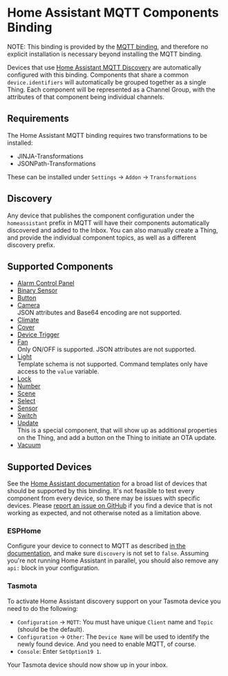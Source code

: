 # Home Assistant MQTT Components Binding

NOTE: This binding is provided by the [MQTT binding](https://www.openhab.org/addons/bindings/mqtt/), and therefore no explicit installation is necessary beyond installing the MQTT binding.

Devices that use [Home Assistant MQTT Discovery](https://www.home-assistant.io/integrations/mqtt/#mqtt-discovery) are automatically configured with this binding.
Components that share a common `device.identifiers` will automatically be grouped together as a single Thing.
Each component will be represented as a Channel Group, with the attributes of that component being individual channels.

## Requirements

The Home Assistant MQTT binding requires two transformations to be installed:

- JINJA-Transformations
- JSONPath-Transformations

These can be installed under `Settings` &rarr; `Addon` &rarr; `Transformations`

## Discovery

Any device that publishes the component configuration under the `homeassistant` prefix in MQTT will have their components automatically discovered and added to the Inbox.
You can also manually create a Thing, and provide the individual component topics, as well as a different discovery prefix.

## Supported Components

- [Alarm Control Panel](https://www.home-assistant.io/integrations/alarm_control_panel.mqtt/)
- [Binary Sensor](https://www.home-assistant.io/integrations/binary_sensor.mqtt/)
- [Button](https://www.home-assistant.io/integrations/button.mqtt/)
- [Camera](https://www.home-assistant.io/integrations/camera.mqtt/)<br>
  JSON attributes and Base64 encoding are not supported.
- [Climate](https://www.home-assistant.io/integrations/climate.mqtt/)
- [Cover](https://www.home-assistant.io/integrations/cover.mqtt/)
- [Device Trigger](https://www.home-assistant.io/integrations/device_trigger.mqtt/)
- [Fan](https://www.home-assistant.io/integrations/fan.mqtt/)<br>
  Only ON/OFF is supported. JSON attributes are not supported.
- [Light](https://www.home-assistant.io/integrations/light.mqtt/)<br>
  Template schema is not supported. Command templates only have access to the `value` variable.
- [Lock](https://www.home-assistant.io/integrations/lock.mqtt/)
- [Number](https://www.home-assistant.io/integrations/number.mqtt/)
- [Scene](https://www.home-assistant.io/integrations/scene.mqtt/)
- [Select](https://www.home-assistant.io/integrations/select.mqtt/)
- [Sensor](https://www.home-assistant.io/integrations/sensor.mqtt/)
- [Switch](https://www.home-assistant.io/integrations/switch.mqtt/)
- [Update](https://www.home-assistant.io/integrations/update.mqtt/)<br>
  This is a special component, that will show up as additional properties on the Thing, and add a button on the Thing to initiate an OTA update.
- [Vacuum](https://www.home-assistant.io/integrations/vacuum.mqtt/)

## Supported Devices

See the [Home Assistant documentation](https://www.home-assistant.io/integrations/mqtt/#support-by-third-party-tools) for a broad list of devices that should be supported by this binding.
It's not feasible to test every component from every device, so there may be issues with specific devices.
Please [report an issue on GitHub](https://github.com/openhab/openhab-addons/issues/new?title=[mqtt.homeassistant]+Unsupported+Device) if you find a device that is not working as expected, and not otherwise noted as a limitation above.

### ESPHome

Configure your device to connect to MQTT as described [in the documentation](https://esphome.io/components/mqtt.html), and make sure `discovery` is not set to `false`.
Assuming you're not running Home Assistant in parallel, you should also remove any `api:` block in your configuration.

### Tasmota

To activate Home Assistant discovery support on your Tasmota device you need to do the following:

- `Configuration` &rarr; `MQTT`: You must have unique `Client` name and `Topic` (should be the default).
- `Configuration` &rarr; `Other`: The `Device Name` will be used to identify the newly found device.
  And you need to enable MQTT, of course.
- `Console`: Enter `SetOption19 1`.

Your Tasmota device should now show up in your inbox.
